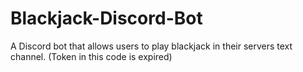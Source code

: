 # Blackjack-Discord-Bot
A Discord bot that allows users to play blackjack in their servers text channel. (Token in this code is expired)
